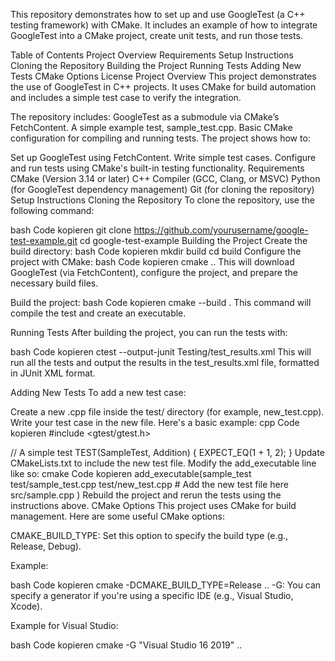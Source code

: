 This repository demonstrates how to set up and use GoogleTest (a C++ testing framework) with CMake. It includes an example of how to integrate GoogleTest into a CMake project, create unit tests, and run those tests.

Table of Contents
Project Overview
Requirements
Setup Instructions
Cloning the Repository
Building the Project
Running Tests
Adding New Tests
CMake Options
License
Project Overview
This project demonstrates the use of GoogleTest in C++ projects. It uses CMake for build automation and includes a simple test case to verify the integration.

The repository includes:
GoogleTest as a submodule via CMake’s FetchContent.
A simple example test, sample_test.cpp.
Basic CMake configuration for compiling and running tests.
The project shows how to:

Set up GoogleTest using FetchContent.
Write simple test cases.
Configure and run tests using CMake's built-in testing functionality.
Requirements
CMake (Version 3.14 or later)
C++ Compiler (GCC, Clang, or MSVC)
Python (for GoogleTest dependency management)
Git (for cloning the repository)
Setup Instructions
Cloning the Repository
To clone the repository, use the following command:

bash
Code kopieren
git clone https://github.com/yourusername/google-test-example.git
cd google-test-example
Building the Project
Create the build directory:
bash
Code kopieren
mkdir build
cd build
Configure the project with CMake:
bash
Code kopieren
cmake ..
This will download GoogleTest (via FetchContent), configure the project, and prepare the necessary build files.

Build the project:
bash
Code kopieren
cmake --build .
This command will compile the test and create an executable.

Running Tests
After building the project, you can run the tests with:

bash
Code kopieren
ctest --output-junit Testing/test_results.xml
This will run all the tests and output the results in the test_results.xml file, formatted in JUnit XML format.

Adding New Tests
To add a new test case:

Create a new .cpp file inside the test/ directory (for example, new_test.cpp).
Write your test case in the new file. Here's a basic example:
cpp
Code kopieren
#include <gtest/gtest.h>

// A simple test
TEST(SampleTest, Addition) {
    EXPECT_EQ(1 + 1, 2);
}
Update CMakeLists.txt to include the new test file. Modify the add_executable line like so:
cmake
Code kopieren
add_executable(sample_test
    test/sample_test.cpp
    test/new_test.cpp  # Add the new test file here
    src/sample.cpp
)
Rebuild the project and rerun the tests using the instructions above.
CMake Options
This project uses CMake for build management. Here are some useful CMake options:

CMAKE_BUILD_TYPE: Set this option to specify the build type (e.g., Release, Debug).

Example:

bash
Code kopieren
cmake -DCMAKE_BUILD_TYPE=Release ..
-G: You can specify a generator if you're using a specific IDE (e.g., Visual Studio, Xcode).

Example for Visual Studio:

bash
Code kopieren
cmake -G "Visual Studio 16 2019" ..
